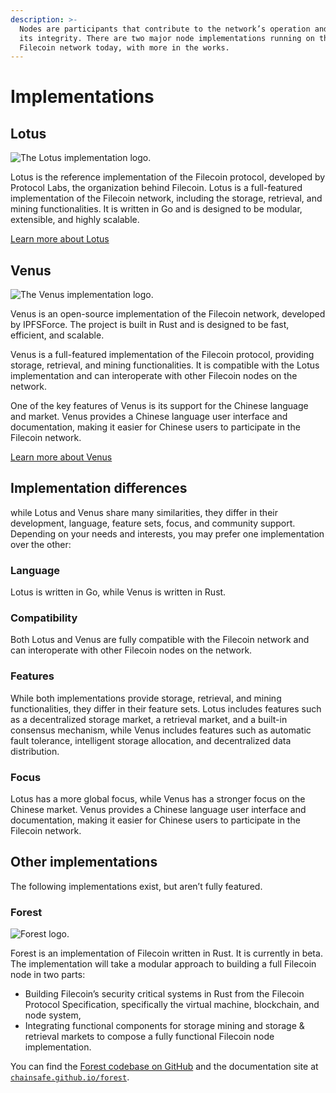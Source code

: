 ```yaml
---
description: >-
  Nodes are participants that contribute to the network’s operation and maintain
  its integrity. There are two major node implementations running on the
  Filecoin network today, with more in the works.
---
```


# Implementations

## Lotus

![The Lotus implementation logo.](https://docs.filecoin.io/nodes/implementations/overview/lotus-logo\_hu94e87517a6539b07b7a47f27cd289c82\_8394\_150x0\_resize\_q75\_h2\_box\_3.webp)

Lotus is the reference implementation of the Filecoin protocol, developed by Protocol Labs, the organization behind Filecoin. Lotus is a full-featured implementation of the Filecoin network, including the storage, retrieval, and mining functionalities. It is written in Go and is designed to be modular, extensible, and highly scalable.

[Learn more about Lotus](lotus.md)

## Venus

![The Venus implementation logo.](https://docs.filecoin.io/nodes/implementations/overview/venus-logo\_hu39e623891ff184c93ed6ad5a1d61312e\_10430\_150x0\_resize\_q75\_h2\_box\_3.webp)

Venus is an open-source implementation of the Filecoin network, developed by IPFSForce. The project is built in Rust and is designed to be fast, efficient, and scalable.

Venus is a full-featured implementation of the Filecoin protocol, providing storage, retrieval, and mining functionalities. It is compatible with the Lotus implementation and can interoperate with other Filecoin nodes on the network.

One of the key features of Venus is its support for the Chinese language and market. Venus provides a Chinese language user interface and documentation, making it easier for Chinese users to participate in the Filecoin network.

[Learn more about Venus](venus.md)

## Implementation differences

while Lotus and Venus share many similarities, they differ in their development, language, feature sets, focus, and community support. Depending on your needs and interests, you may prefer one implementation over the other:

### Language

Lotus is written in Go, while Venus is written in Rust.

### Compatibility

Both Lotus and Venus are fully compatible with the Filecoin network and can interoperate with other Filecoin nodes on the network.

### Features

While both implementations provide storage, retrieval, and mining functionalities, they differ in their feature sets. Lotus includes features such as a decentralized storage market, a retrieval market, and a built-in consensus mechanism, while Venus includes features such as automatic fault tolerance, intelligent storage allocation, and decentralized data distribution.

### Focus

Lotus has a more global focus, while Venus has a stronger focus on the Chinese market. Venus provides a Chinese language user interface and documentation, making it easier for Chinese users to participate in the Filecoin network.

## Other implementations

The following implementations exist, but aren’t fully featured.

### Forest

![Forest logo.](https://docs.filecoin.io/nodes/implementations/overview/forest-logo\_hu328798fb63b8913efa4ee5d19499fa75\_8567\_150x0\_resize\_q75\_h2\_box\_3.webp)

Forest is an implementation of Filecoin written in Rust. It is currently in beta. The implementation will take a modular approach to building a full Filecoin node in two parts:

* Building Filecoin’s security critical systems in Rust from the Filecoin Protocol Specification, specifically the virtual machine, blockchain, and node system,
* Integrating functional components for storage mining and storage & retrieval markets to compose a fully functional Filecoin node implementation.

You can find the [Forest codebase on GitHub](https://github.com/ChainSafe/forest) and the documentation site at [`chainsafe.github.io/forest`](https://chainsafe.github.io/forest/).
